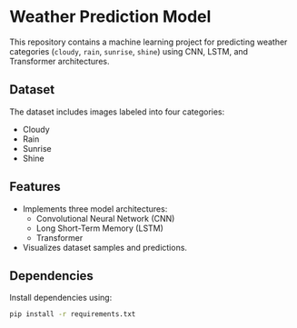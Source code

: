 # Weather Prediction Model

This repository contains a machine learning project for predicting weather categories (`cloudy`, `rain`, `sunrise`, `shine`) using CNN, LSTM, and Transformer architectures.

## Dataset
The dataset includes images labeled into four categories:
- Cloudy
- Rain
- Sunrise
- Shine

## Features
- Implements three model architectures:
  - Convolutional Neural Network (CNN)
  - Long Short-Term Memory (LSTM)
  - Transformer
- Visualizes dataset samples and predictions.

## Dependencies
Install dependencies using:
```bash
pip install -r requirements.txt
